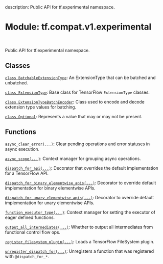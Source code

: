 description: Public API for tf.experimental namespace.

<div itemscope itemtype="http://developers.google.com/ReferenceObject">
<meta itemprop="name" content="tf.compat.v1.experimental" />
<meta itemprop="path" content="Stable" />
</div>

# Module: tf.compat.v1.experimental

<!-- Insert buttons and diff -->

<table class="tfo-notebook-buttons tfo-api nocontent" align="left">

</table>



Public API for tf.experimental namespace.



## Classes

[`class BatchableExtensionType`](../../../tf/experimental/BatchableExtensionType.md): An ExtensionType that can be batched and unbatched.

[`class ExtensionType`](../../../tf/experimental/ExtensionType.md): Base class for TensorFlow `ExtensionType` classes.

[`class ExtensionTypeBatchEncoder`](../../../tf/experimental/ExtensionTypeBatchEncoder.md): Class used to encode and decode extension type values for batching.

[`class Optional`](../../../tf/experimental/Optional.md): Represents a value that may or may not be present.

## Functions

[`async_clear_error(...)`](../../../tf/experimental/async_clear_error.md): Clear pending operations and error statuses in async execution.

[`async_scope(...)`](../../../tf/experimental/async_scope.md): Context manager for grouping async operations.

[`dispatch_for_api(...)`](../../../tf/experimental/dispatch_for_api.md): Decorator that overrides the default implementation for a TensorFlow API.

[`dispatch_for_binary_elementwise_apis(...)`](../../../tf/experimental/dispatch_for_binary_elementwise_apis.md): Decorator to override default implementation for binary elementwise APIs.

[`dispatch_for_unary_elementwise_apis(...)`](../../../tf/experimental/dispatch_for_unary_elementwise_apis.md): Decorator to override default implementation for unary elementwise APIs.

[`function_executor_type(...)`](../../../tf/experimental/function_executor_type.md): Context manager for setting the executor of eager defined functions.

[`output_all_intermediates(...)`](../../../tf/compat/v1/experimental/output_all_intermediates.md): Whether to output all intermediates from functional control flow ops.

[`register_filesystem_plugin(...)`](../../../tf/experimental/register_filesystem_plugin.md): Loads a TensorFlow FileSystem plugin.

[`unregister_dispatch_for(...)`](../../../tf/experimental/unregister_dispatch_for.md): Unregisters a function that was registered with `@dispatch_for_*`.

